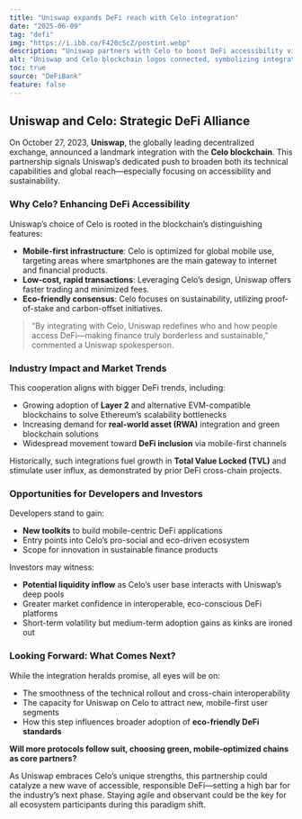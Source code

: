 ```yaml
---
title: "Uniswap expands DeFi reach with Celo integration"
date: "2025-06-09"
tag: "defi"
img: "https://i.ibb.co/F420cScZ/postint.webp"
description: "Uniswap partners with Celo to boost DeFi accessibility via mobile and eco-blockchain"
alt: "Uniswap and Celo blockchain logos connected, symbolizing integration"
toc: true
source: "DeFiBank"
feature: false
---
```


## Uniswap and Celo: Strategic DeFi Alliance

On October 27, 2023, **Uniswap**, the globally leading decentralized exchange, announced a landmark integration with the **Celo blockchain**. This partnership signals Uniswap’s dedicated push to broaden both its technical capabilities and global reach—especially focusing on accessibility and sustainability.

### Why Celo? Enhancing DeFi Accessibility

Uniswap’s choice of Celo is rooted in the blockchain’s distinguishing features:

- **Mobile-first infrastructure**: Celo is optimized for global mobile use, targeting areas where smartphones are the main gateway to internet and financial products.
- **Low-cost, rapid transactions**: Leveraging Celo’s design, Uniswap offers faster trading and minimized fees.
- **Eco-friendly consensus**: Celo focuses on sustainability, utilizing proof-of-stake and carbon-offset initiatives.

> “By integrating with Celo, Uniswap redefines who and how people access DeFi—making finance truly borderless and sustainable,” commented a Uniswap spokesperson.

### Industry Impact and Market Trends

This cooperation aligns with bigger DeFi trends, including:

- Growing adoption of **Layer 2** and alternative EVM-compatible blockchains to solve Ethereum’s scalability bottlenecks
- Increasing demand for **real-world asset (RWA)** integration and green blockchain solutions
- Widespread movement toward **DeFi inclusion** via mobile-first channels

Historically, such integrations fuel growth in **Total Value Locked (TVL)** and stimulate user influx, as demonstrated by prior DeFi cross-chain projects.

### Opportunities for Developers and Investors

Developers stand to gain:

- **New toolkits** to build mobile-centric DeFi applications
- Entry points into Celo’s pro-social and eco-driven ecosystem
- Scope for innovation in sustainable finance products

Investors may witness:

- **Potential liquidity inflow** as Celo’s user base interacts with Uniswap’s deep pools
- Greater market confidence in interoperable, eco-conscious DeFi platforms
- Short-term volatility but medium-term adoption gains as kinks are ironed out

### Looking Forward: What Comes Next?

While the integration heralds promise, all eyes will be on:

- The smoothness of the technical rollout and cross-chain interoperability
- The capacity for Uniswap on Celo to attract new, mobile-first user segments
- How this step influences broader adoption of **eco-friendly DeFi standards**

**Will more protocols follow suit, choosing green, mobile-optimized chains as core partners?**

As Uniswap embraces Celo’s unique strengths, this partnership could catalyze a new wave of accessible, responsible DeFi—setting a high bar for the industry’s next phase. Staying agile and observant could be the key for all ecosystem participants during this paradigm shift.